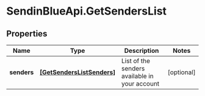 # SendinBlueApi.GetSendersList

## Properties
Name | Type | Description | Notes
------------ | ------------- | ------------- | -------------
**senders** | [**[GetSendersListSenders]**](GetSendersListSenders.md) | List of the senders available in your account | [optional] 


